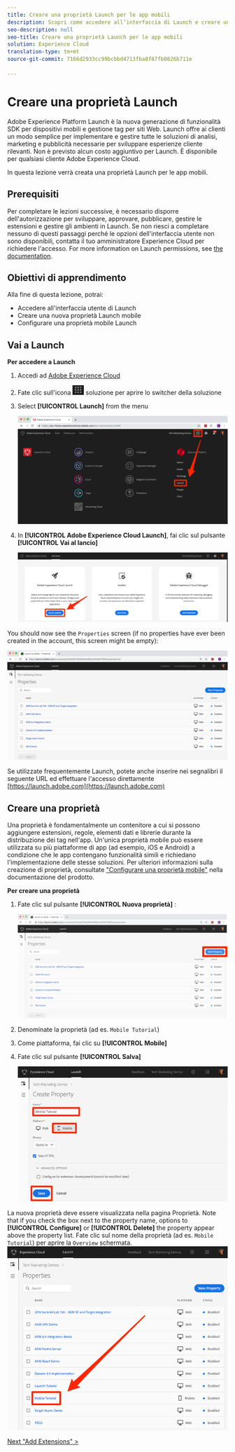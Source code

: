 ```yaml
---
title: Creare una proprietà Launch per le app mobili
description: Scopri come accedere all’interfaccia di Launch e creare una proprietà Launch mobile. Questa lezione fa parte dell'esercitazione Implementazione di Experience Cloud nelle applicazioni Swift iOS per dispositivi mobili.
seo-description: null
seo-title: Creare una proprietà Launch per le app mobili
solution: Experience Cloud
translation-type: tm+mt
source-git-commit: 7166d2933cc99bcbbd4713fba8f87fb0826b711e

---
```



# Creare una proprietà Launch

Adobe Experience Platform Launch è la nuova generazione di funzionalità SDK per dispositivi mobili e gestione tag per siti Web. Launch offre ai clienti un modo semplice per implementare e gestire tutte le soluzioni di analisi, marketing e pubblicità necessarie per sviluppare esperienze cliente rilevanti. Non è previsto alcun costo aggiuntivo per Launch. È disponibile per qualsiasi cliente Adobe Experience Cloud.

In questa lezione verrà creata una proprietà Launch per le app mobili.

## Prerequisiti 

Per completare le lezioni successive, è necessario disporre dell'autorizzazione per sviluppare, approvare, pubblicare, gestire le estensioni e gestire gli ambienti in Launch. Se non riesci a completare nessuno di questi passaggi perché le opzioni dell'interfaccia utente non sono disponibili, contatta il tuo amministratore Experience Cloud per richiedere l'accesso. For more information on Launch permissions, see [the documentation](https://docs.adobe.com/content/help/en/launch/using/reference/admin/user-permissions.html).

## Obiettivi di apprendimento

Alla fine di questa lezione, potrai:

* Accedere all'interfaccia utente di Launch
* Creare una nuova proprietà Launch mobile
* Configurare una proprietà mobile Launch

## Vai a Launch

**Per accedere a Launch**

1. Accedi ad [Adobe Experience Cloud](https://experiencecloud.adobe.com)

1. Fate clic sull'icona ![dello switch della](images/mobile-launch-solutionSwitcher.png) soluzione per aprire lo switcher della soluzione

1. Select **[!UICONTROL Launch]** from the menu

   ![Apri lo switcher della soluzione utilizzando l'icona e fai clic su Activation](images/mobile-launch-solutionSwitcherActivation.png)

1. In **[!UICONTROL Adobe Experience Cloud Launch]**, fai clic sul pulsante **[!UICONTROL Vai al lancio]**

   ![Fate clic sul pulsante Avvia](images/mobile-launch-goToLaunch.png)

You should now see the `Properties` screen (if no properties have ever been created in the account, this screen might be empty):

![Schermata Proprietà](images/mobile-launch-propertiesScreen.png)

Se utilizzate frequentemente Launch, potete anche inserire nei segnalibri il seguente URL ed effettuare l'accesso direttamente [https://launch.adobe.com](https://launch.adobe.com)

## Creare una proprietà

Una proprietà è fondamentalmente un contenitore a cui si possono aggiungere estensioni, regole, elementi dati e librerie durante la distribuzione dei tag nell'app. Un'unica proprietà mobile può essere utilizzata su più piattaforme di app (ad esempio, iOS e Android) a condizione che le app contengano funzionalità simili e richiedano l'implementazione delle stesse soluzioni.  Per ulteriori informazioni sulla creazione di proprietà, consultate ["Configurare una proprietà mobile"](https://aep-sdks.gitbook.io/docs/getting-started/create-a-mobile-property) nella documentazione del prodotto.

**Per creare una proprietà**

1. Fate clic sul pulsante **[!UICONTROL Nuova proprietà]** :

   ![Fare clic su Nuova proprietà](images/mobile-launch-addNewProperty.png)

1. Denominate la proprietà (ad es. `Mobile Tutorial`)
1. Come piattaforma, fai clic su **[!UICONTROL Mobile]**
1. Fate clic sul pulsante **[!UICONTROL Salva]**

   ![Creare una nuova proprietà](images/mobile-launch-newProperty.png)

La nuova proprietà deve essere visualizzata nella pagina Proprietà. Note that if you check the box next to the property name, options to **[!UICONTROL Configure]** or **[!UICONTROL Delete]** the property appear above the property list. Fate clic sul nome della proprietà (ad es. `Mobile Tutorial`) per aprire la `Overview` schermata.
![Fate clic sul nome della proprietà per aprirla](images/mobile-launch-openProperty.png)

[Next "Add Extensions" &gt;](launch-add-extensions.md)
